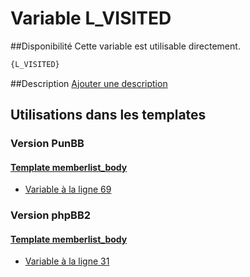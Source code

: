 # Variable L_VISITED

##Disponibilité
Cette variable est utilisable directement.

```html
{L_VISITED}
```

##Description
[Ajouter une description](https://fa-tvars.appspot.com/var/L_VISITED)

## Utilisations dans les templates

### Version PunBB

#### [Template memberlist_body](punbb/memberlist_body.md#readme)
* [Variable &agrave; la ligne 69](../punbb/memberlist_body.tpl#L69)

### Version phpBB2

#### [Template memberlist_body](subsilver/memberlist_body.md#readme)
* [Variable &agrave; la ligne 31](../subsilver/memberlist_body.tpl#L31)